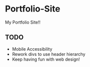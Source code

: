 # Portfolio-Site
My Portfolio Site!!
## TODO 
- Mobile Accessibility
- Rework divs to use header hierarchy
- Keep having fun with web design!
